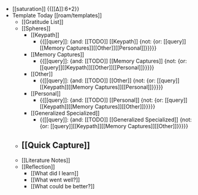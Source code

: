 - [[saturation]] {{[[∆]]:6+2}}
- Template Today [[roam/templates]]
    - [[Gratitude List]] 
    - [[Spheres]] 
        - [[Keypath]]
            - {{[[query]]: {and: [[TODO]] [[Keypath]] {not: {or: [[query]][[Memory Captures]][[Other]][[Personal]]}}}}}
        - [[Memory Captures]]
            - {{[[query]]: {and: [[TODO]] [[Memory Captures]] {not: {or: [[query]][[Keypath]][[Other]][[Personal]]}}}}}
        - [[Other]]
            - {{[[query]]: {and: [[TODO]] [[Other]] {not: {or: [[query]][[Keypath]][[Memory Captures]][[Personal]]}}}}}
        - [[Personal]]
            - {{[[query]]: {and: [[TODO]] [[Personal]] {not: {or: [[query]][[Keypath]][[Memory Captures]][[Other]]}}}}}
        - [[Generalized Specialized]]
            - {{[[query]]: {and: [[TODO]] [[Generalized Specialized]] {not: {or: [[query]][[Keypath]][[Memory Captures]][[Other]]}}}}}
    - [[Quick Capture]]
        - 
    - [[Literature Notes]]
    - [[Reflection]]
        - [[What did I learn]]
        - [[What went well?]]
        - [[What could be better?]]
